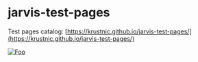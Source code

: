 jarvis-test-pages
=================

Test pages catalog: [https://krustnic.github.io/jarvis-test-pages/](https://krustnic.github.io/jarvis-test-pages/)

[![Foo](https://codio-public.s3.amazonaws.com/sharing/demo-in-ide.png)](https://codio.com/p/create/?from_github=krustnic/jarvis-test-pages&branch=gh-pages)
